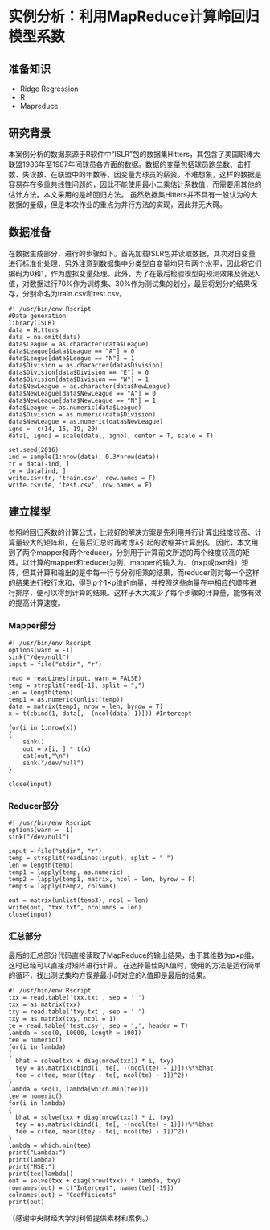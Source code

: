 # 实例分析：利用MapReduce计算岭回归模型系数


## 准备知识

* Ridge Regression
* R
* Mapreduce

## 研究背景
本案例分析的数据来源于R软件中“ISLR”包的数据集Hitters，其包含了美国职棒大联盟1986年至1987年间球员各方面的数据。数据的变量包括球员跑垒数、击打数、失误数、在联盟中的年数等，因变量为球员的薪资。不难想象，这样的数据是容易存在多重共线性问题的，因此不能使用最小二乘估计系数值，而需要用其他的估计方法。本文采用的是岭回归方法。虽然数据集Hitters并不具有一般认为的大数据的量级，但是本次作业的重点为并行方法的实现，因此并无大碍。## 数据准备

在数据生成部分，进行的步骤如下。首先加载ISLR包并读取数据，其次对自变量进行标准化处理，另外注意到数据集中分类型自变量均只有两个水平，因此将它们编码为0和1，作为虚拟变量处理。此外，为了在最后检验模型的预测效果及筛选λ值，对数据进行70%作为训练集、30%作为测试集的划分，最后将划分的结果保存，分别命名为train.csv和test.csv。
	#! /usr/bin/env Rscript	#Data generation	library(ISLR)	data = Hitters	data = na.omit(data)	data$League = as.character(data$League)	data$League[data$League == "A"] = 0	data$League[data$League == "N"] = 1	data$Division = as.character(data$Division)	data$Division[data$Division == "E"] = 0	data$Division[data$Division == "W"] = 1	data$NewLeague = as.character(data$NewLeague)	data$NewLeague[data$NewLeague == "A"] = 0	data$NewLeague[data$NewLeague == "N"] = 1	data$League = as.numeric(data$League)	data$Division = as.numeric(data$Division)	data$NewLeague = as.numeric(data$NewLeague)	igno = -c(14, 15, 19, 20)	data[, igno] = scale(data[, igno], center = T, scale = T)		set.seed(2016)	ind = sample(1:nrow(data), 0.3*nrow(data))	tr = data[-ind, ]	te = data[ind, ]	write.csv(tr, 'train.csv', row.names = F)	write.csv(te, 'test.csv', row.names = F)## 建立模型

参照岭回归系数的计算公式，比较好的解决方案是先利用并行计算出维度较高、计算量较大的矩阵和，在最后汇总时再考虑λ引起的收缩并计算出β。因此，本文用到了两个mapper和两个reducer，分别用于计算前文所述的两个维度较高的矩阵。以计算的mapper和reducer为例，mapper的输入为、（n×p或p×n维）矩阵，但其计算和输出的是中每一行与分别相乘的结果，而reducer则对每一个这样的结果进行按行求和，得到p个1×p维的向量，并按照这些向量在中相应的顺序进行排序，便可以得到计算的结果。这样子大大减少了每个步骤的计算量，能够有效的提高计算速度。### Mapper部分

	#! /usr/bin/env Rscript	options(warn = -1)	sink("/dev/null")	input = file("stdin", "r")		read = readLines(input, warn = FALSE)	temp = strsplit(read[-1], split = ",")	len = length(temp)	temp1 = as.numeric(unlist(temp))	data = matrix(temp1, nrow = len, byrow = T)	x = t(cbind(1, data[, -(ncol(data)-1)])) #Intercept		for(i in 1:nrow(x))	{	    sink()	    out = x[i, ] * t(x)	    cat(out,"\n")	    sink("/dev/null")	}
	close(input)### Reducer部分

	#! /usr/bin/env Rscript	options(warn = -1)	sink("/dev/null")		input = file("stdin", "r")	temp = strsplit(readLines(input), split = " ")	len = length(temp)	temp1 = lapply(temp, as.numeric)	temp2 = lapply(temp1, matrix, ncol = len, byrow = F)	temp3 = lapply(temp2, colSums)		out = matrix(unlist(temp3), ncol = len)	write(out, "txx.txt", ncolumns = len)	close(input)

### 汇总部分最后的汇总部分代码直接读取了MapReduce的输出结果，由于其维数为p×p维，这时已经可以直接对矩阵进行计算。在选择最佳的λ值时，使用的方法是运行简单的循环，找出测试集均方误差最小时对应的λ值即是最后的结果。	#! /usr/bin/env Rscript	txx = read.table('txx.txt', sep = ' ')	txx = as.matrix(txx)	txy = read.table('txy.txt', sep = ' ')	txy = as.matrix(txy, ncol = 1)	te = read.table('test.csv', sep = ',', header = T)	lambda = seq(0, 10000, length = 1001)	tee = numeric()	for(i in lambda)	{	  bhat = solve(txx + diag(nrow(txx)) * i, txy)	  tey = as.matrix(cbind(1, te[, -(ncol(te) - 1)]))%*%bhat	  tee = c(tee, mean((tey - te[, ncol(te) - 1])^2))	}	lambda = seq(1, lambda[which.min(tee)])	tee = numeric()	for(i in lambda)	{	  bhat = solve(txx + diag(nrow(txx)) * i, txy)	  tey = as.matrix(cbind(1, te[, -(ncol(te) - 1)]))%*%bhat	  tee = c(tee, mean((tey - te[, ncol(te) - 1])^2))	}	lambda = which.min(tee)	print("Lambda:")	print(lambda)	print("MSE:")	print(tee[lambda])	out = solve(txx + diag(nrow(txx)) * lambda, txy)	rownames(out) = c("Intercept", names(te)[-19])	colnames(out) = "Coefficients"	print(out)
（感谢中央财经大学刘利恒提供素材和案例。）